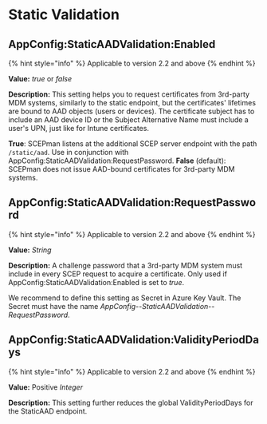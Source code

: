 # Static Validation

## AppConfig:StaticAADValidation:Enabled

{% hint style="info" %}
Applicable to version 2.2 and above
{% endhint %}

**Value:** _true_ or _false_

**Description:** This setting helps you to request certificates from 3rd-party MDM systems, similarly to the static endpoint, but the certificates' lifetimes are bound to AAD objects (users or devices). The certificate subject has to include an AAD device ID or the Subject Alternative Name must include a user's UPN, just like for Intune certificates.

**True**: SCEPman listens at the additional SCEP server endpoint with the path `/static/aad`. Use in conjunction with AppConfig:StaticAADValidation:RequestPassword. **False** (default): SCEPman does not issue AAD-bound certificates for 3rd-party MDM systems.

## AppConfig:StaticAADValidation:RequestPassword

{% hint style="info" %}
Applicable to version 2.2 and above
{% endhint %}

**Value:** _String_

**Description:** A challenge password that a 3rd-party MDM system must include in every SCEP request to acquire a certificate. Only used if AppConfig:StaticAADValidation:Enabled is set to _true_.

We recommend to define this setting as Secret in Azure Key Vault. The Secret must have the name _AppConfig--StaticAADValidation--RequestPassword_.

## AppConfig:StaticAADValidation:ValidityPeriodDays

{% hint style="info" %}
Applicable to version 2.2 and above
{% endhint %}

**Value:** Positive _Integer_

**Description:** This setting further reduces the global ValidityPeriodDays for the StaticAAD endpoint.

